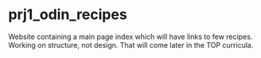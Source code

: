 # prj1_odin_recipes

Website containing a main page index which will have links to few recipes.
Working on structure, not design. That will come later in the TOP curricula.
